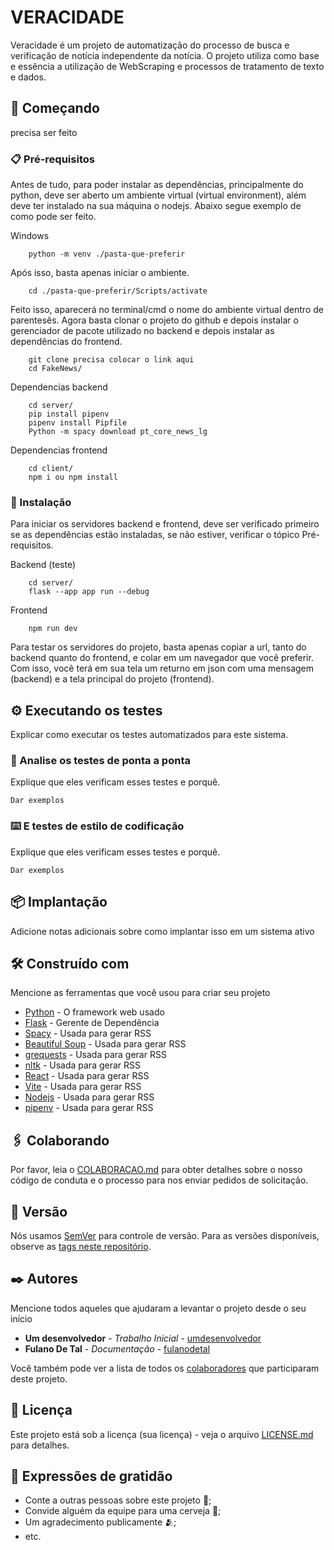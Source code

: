 # VERACIDADE

Veracidade é um projeto de automatização do processo de busca e verificação de notícia independente da notícia. O projeto utiliza como base e essência a utilização de WebScraping e processos de tratamento de texto e dados.

## 🚀 Começando

precisa ser feito

### 📋 Pré-requisitos

Antes de tudo, para poder instalar as dependências, principalmente do python, deve ser aberto um ambiente virtual (virtual environment), além deve ter instalado na sua máquina o nodejs. Abaixo segue exemplo de como pode ser feito.

Windows
```
    python -m venv ./pasta-que-preferir
```

Após isso, basta apenas iniciar o ambiente.
```
    cd ./pasta-que-preferir/Scripts/activate
```
Feito isso, aparecerá no terminal/cmd o nome do ambiente virtual dentro de parentesês. Agora basta clonar o projeto do github e depois instalar o gerenciador de pacote utilizado no backend e depois instalar as dependências do frontend.
```
    git clone precisa colocar o link aqui
    cd FakeNews/
```
Dependencias backend
```
    cd server/
    pip install pipenv
    pipenv install Pipfile
    Python -m spacy download pt_core_news_lg
```
Dependencias frontend
```
    cd client/
    npm i ou npm install
```

### 🔧 Instalação

Para iniciar os servidores backend e frontend, deve ser verificado primeiro se as dependências estão instaladas, se não estiver, verificar o tópico Pré-requisitos.

Backend (teste)

```
    cd server/
    flask --app app run --debug
```

Frontend
```
    npm run dev
```

Para testar os servidores do projeto, basta apenas copiar a url, tanto do backend quanto do frontend, e colar em um navegador que você preferir. Com isso, você terá em sua tela um returno em json com uma mensagem (backend) e a tela principal do projeto (frontend).

## ⚙️ Executando os testes

Explicar como executar os testes automatizados para este sistema.

### 🔩 Analise os testes de ponta a ponta

Explique que eles verificam esses testes e porquê.

```
Dar exemplos
```

### ⌨️ E testes de estilo de codificação

Explique que eles verificam esses testes e porquê.

```
Dar exemplos
```

## 📦 Implantação

Adicione notas adicionais sobre como implantar isso em um sistema ativo

## 🛠️ Construído com

Mencione as ferramentas que você usou para criar seu projeto

* [Python](http://www.dropwizard.io/1.0.2/docs/) - O framework web usado
* [Flask](https://maven.apache.org/) - Gerente de Dependência
* [Spacy](https://rometools.github.io/rome/) - Usada para gerar RSS
* [Beautiful Soup](https://rometools.github.io/rome/) - Usada para gerar RSS
* [grequests](https://rometools.github.io/rome/) - Usada para gerar RSS
* [nltk](https://rometools.github.io/rome/) - Usada para gerar RSS
* [React](https://rometools.github.io/rome/) - Usada para gerar RSS
* [Vite](https://rometools.github.io/rome/) - Usada para gerar RSS
* [Nodejs](https://rometools.github.io/rome/) - Usada para gerar RSS
* [pipenv](https://rometools.github.io/rome/) - Usada para gerar RSS

## 🖇️ Colaborando

Por favor, leia o [COLABORACAO.md](https://gist.github.com/usuario/linkParaInfoSobreContribuicoes) para obter detalhes sobre o nosso código de conduta e o processo para nos enviar pedidos de solicitação.

## 📌 Versão

Nós usamos [SemVer](http://semver.org/) para controle de versão. Para as versões disponíveis, observe as [tags neste repositório](https://github.com/suas/tags/do/projeto). 

## ✒️ Autores

Mencione todos aqueles que ajudaram a levantar o projeto desde o seu início

* **Um desenvolvedor** - *Trabalho Inicial* - [umdesenvolvedor](https://github.com/linkParaPerfil)
* **Fulano De Tal** - *Documentação* - [fulanodetal](https://github.com/linkParaPerfil)

Você também pode ver a lista de todos os [colaboradores](https://github.com/usuario/projeto/colaboradores) que participaram deste projeto.

## 📄 Licença

Este projeto está sob a licença (sua licença) - veja o arquivo [LICENSE.md](https://github.com/usuario/projeto/licenca) para detalhes.

## 🎁 Expressões de gratidão

* Conte a outras pessoas sobre este projeto 📢;
* Convide alguém da equipe para uma cerveja 🍺;
* Um agradecimento publicamente 🫂;
* etc.
